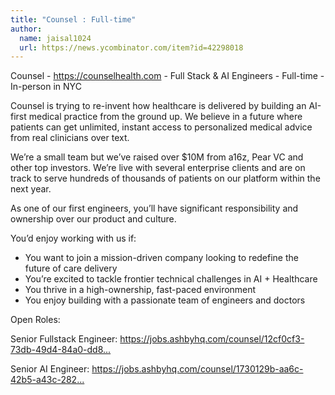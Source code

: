 ```yaml
---
title: "Counsel : Full-time"
author:
  name: jaisal1024
  url: https://news.ycombinator.com/item?id=42298018
---
```

Counsel - <a href="https:&#x2F;&#x2F;counselhealth.com" rel="nofollow">https:&#x2F;&#x2F;counselhealth.com</a> - Full Stack &amp; AI Engineers - Full-time - In-person in NYC

Counsel is trying to re-invent how healthcare is delivered by building an AI-first medical practice from the ground up. We believe in a future where patients can get unlimited, instant access to personalized medical advice from real clinicians over text.

We’re a small team but we’ve raised over $10M from a16z, Pear VC and other top investors. We’re live with several enterprise clients and are on track to serve hundreds of thousands of patients on our platform within the next year.

As one of our first engineers, you’ll have significant responsibility and ownership over our product and culture.

You’d enjoy working with us if:

- You want to join a mission-driven company looking to redefine the future of care delivery
- You’re excited to tackle frontier technical challenges in AI + Healthcare
- You thrive in a high-ownership, fast-paced environment
- You enjoy building with a passionate team of engineers and doctors

Open Roles:

Senior Fullstack Engineer: <a href="https:&#x2F;&#x2F;jobs.ashbyhq.com&#x2F;counsel&#x2F;12cf0cf3-73db-49d4-84a0-dd8b280e6337">https:&#x2F;&#x2F;jobs.ashbyhq.com&#x2F;counsel&#x2F;12cf0cf3-73db-49d4-84a0-dd8...</a>

Senior AI Engineer: <a href="https:&#x2F;&#x2F;jobs.ashbyhq.com&#x2F;counsel&#x2F;1730129b-aa6c-42b5-a43c-282b140258ab">https:&#x2F;&#x2F;jobs.ashbyhq.com&#x2F;counsel&#x2F;1730129b-aa6c-42b5-a43c-282...</a>
<JobApplication />
